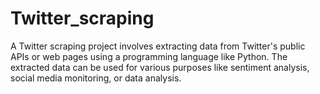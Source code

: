 # Twitter_scraping
A Twitter scraping project involves extracting data from Twitter's public APIs or web pages using a programming language like Python. The extracted data can be used for various purposes like sentiment analysis, social media monitoring, or data analysis.
